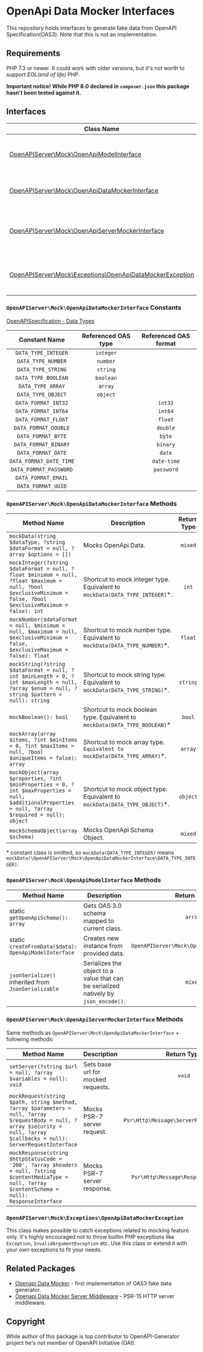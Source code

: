 # OpenApi Data Mocker Interfaces
This repository holds interfaces to generate fake data from OpenAPI Specification(OAS3). Note that this is not an implementation.

## Requirements
PHP 7.3 or newer. It could work with older versions, but it's not worth to support _EOL(end of life)_ PHP.

__Important notice! While PHP 8.0 declared in `composer.json` this package hasn't been tested against it.__

## Interfaces
|                                           Class Name                                         | Description |
|----------------------------------------------------------------------------------------------|-------------|
| [OpenAPIServer\Mock\OpenApiModelInterface](src/Mock/OpenApiModelInterface.php)               | All referenced components must implement that interface. |
| [OpenAPIServer\Mock\OpenApiDataMockerInterface](src/Mock/OpenApiDataMockerInterface.php)     | Basic data generator. Can mock scalar data types. |
| [OpenAPIServer\Mock\OpenApiServerMockerInterface](src/Mock/OpenApiServerMockerInterface.php) | Enhanced data generator. Can mock server request and server response. |
| [OpenAPIServer\Mock\Exceptions\OpenApiDataMockerException](src/Mock/Exceptions/OpenApiDataMockerException.php) | Implementation should throw exceptions inherited from that class. |

### `OpenAPIServer\Mock\OpenApiDataMockerInterface` Constants
[OpenAPISpecification - Data Types](https://github.com/OAI/OpenAPI-Specification/blob/master/versions/3.0.3.md#dataTypes)

| Constant Name           | Referenced OAS type | Referenced OAS format |
|:-----------------------:|:-------------------:|:---------------------:|
| `DATA_TYPE_INTEGER`     |     `integer`       |                       |
| `DATA_TYPE_NUMBER`      |     `number`        |                       |
| `DATA_TYPE_STRING`      |     `string`        |                       |
| `DATA_TYPE_BOOLEAN`     |     `boolean`       |                       |
| `DATA_TYPE_ARRAY`       |     `array`         |                       |
| `DATA_TYPE_OBJECT`      |     `object`        |                       |
| `DATA_FORMAT_INT32`     |                     |        `int32`        |
| `DATA_FORMAT_INT64`     |                     |        `int64`        |
| `DATA_FORMAT_FLOAT`     |                     |        `float`        |
| `DATA_FORMAT_DOUBLE`    |                     |        `double`       |
| `DATA_FORMAT_BYTE`      |                     |         `byte`        |
| `DATA_FORMAT_BINARY`    |                     |        `binary`       |
| `DATA_FORMAT_DATE`      |                     |         `date`        |
| `DATA_FORMAT_DATE_TIME` |                     |       `date-time`     |
| `DATA_FORMAT_PASSWORD`  |                     |       `password`      |
| `DATA_FORMAT_EMAIL`     |                     |                       |
| `DATA_FORMAT_UUID`      |                     |                       |

### `OpenAPIServer\Mock\OpenApiDataMockerInterface` Methods

|                    Method Name                      |                    Description                  | Return Type |
|-----------------------------------------------------|-------------------------------------------------|:-----------:|
| `mockData(string $dataType, ?string $dataFormat = null, ?array $options = [])`| Mocks OpenApi Data.                             |   `mixed`   |
| `mockInteger(?string $dataFormat = null, ?float $minimum = null, ?float $maximum = null, ?bool $exclusiveMinimum = false, ?bool $exclusiveMaximum = false): int` | Shortcut to mock integer type. Equivalent to `mockData(DATA_TYPE_INTEGER)`\*. | `int`  |
| `mockNumber($dataFormat = null, $minimum = null, $maximum = null, $exclusiveMinimum = false, $exclusiveMaximum = false): float` | Shortcut to mock number type. Equivalent to `mockData(DATA_TYPE_NUMBER)`\*. | `float` |
| `mockString(?string $dataFormat = null, ?int $minLength = 0, ?int $maxLength = null, ?array $enum = null, ?string $pattern = null): string` | Shortcut to mock string type. Equivalent to `mockData(DATA_TYPE_STRING)`\*. | `string` |
| `mockBoolean(): bool` | Shortcut to mock boolean type. Equivalent to `mockData(DATA_TYPE_BOOLEAN)`\* | `bool` |
| `mockArray(array $items, ?int $minItems = 0, ?int $maxItems = null, ?bool $uniqueItems = false): array` | Shortcut to mock array type. `Equivalent to mockData(DATA_TYPE_ARRAY)`\*. | `array` |
| `mockObject(array $properties, ?int $minProperties = 0, ?int $maxProperties = null, $additionalProperties = null, ?array $required = null): object` | Shortcut to mock object type. Equivalent to `mockData(DATA_TYPE_OBJECT)`\*. | `object` |
| `mockSchemaObject(array $schema)` | Mocks OpenApi Schema Object. | `mixed` |

\* constant class is omitted, so `mockData(DATA_TYPE_INTEGER)` means `mockData(\OpenAPIServer\Mock\OpenApiDataMockerInterface\DATA_TYPE_INTEGER)`.

### `OpenAPIServer\Mock\OpenApiModelInterface` Methods
|                    Method Name                      |                                       Description                                    | Return Type |
|-----------------------------------------------------|--------------------------------------------------------------------------------------|:-----------:|
| static `getOpenApiSchema(): array`                         | Gets OAS 3.0 schema mapped to current class.                                         |   `array`   |
| static `createFromData($data): OpenApiModelInterface`                      | Creates new instance from provided data.                                             |   `OpenAPIServer\Mock\OpenApiModelInterface`   |
| `jsonSerialize()` inherited from `JsonSerializable` | Serializes the object to a value that can be serialized natively by `json_encode()`. |   `mixed`   |

### `OpenAPIServer\Mock\OpenApiServerMockerInterface` Methods
Same methods as `OpenAPIServer\Mock\OpenApiDataMockerInterface` + following methods:

|           Method Name           |         Description          |               Return Type                 |
|---------------------------------|------------------------------|:-----------------------------------------:|
| `setServer(?string $url = null, ?array $variables = null): void`   | Sets base url for mocked requests.  | `void` |
| `mockRequest(string $path, string $method, ?array $parameters = null, ?array $requestBody = null, ?array $security = null, ?array $callbacks = null): ServerRequestInterface`   | Mocks PSR-7 server request.  | `Psr\Http\Message\ServerRequestInterface` |
| `mockResponse(string $httpStatusCode = '200', ?array $headers = null, ?string $contentMediaType = null, ?array $contentSchema = null): ResponseInterface` | Mocks PSR-7 server response. | `Psr\Http\Message\ResponseInterface`      |

### `OpenAPIServer\Mock\Exceptions\OpenApiDataMockerException`
This class makes possible to catch exceptions related to mocking feature only. It's highly encouraged not to throw builtin PHP exceptions like `Exception`, `InvalidArgumentException` etc. Use this class or extend it with your own exceptions to fit your needs.

## Related Packages
* [Openapi Data Mocker](https://github.com/ybelenko/openapi-data-mocker) - first implementation of OAS3 fake data generator.
* [Openapi Data Mocker Server Middleware](https://github.com/ybelenko/openapi-data-mocker-server-middleware) - PSR-15 HTTP server middleware.

## Copyright
While author of this package is top contributor to OpenAPI-Generator project he's not member of OpenAPI Initiative (OAI).

